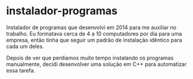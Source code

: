 # instalador-programas
Instalador de programas que desenvolvi em 2014 para me auxiliar no trabalho.
Eu formatava cerca de 4 a 10 computadores por dia para uma empresa, então tinha que seguir um padrão de instalação idêntico para cada um deles.

Depois de ver que perdiamos muito tempo instalando os programas manualmente, decidi desenvolver uma solução em C++ para automatizar essa tarefa.
